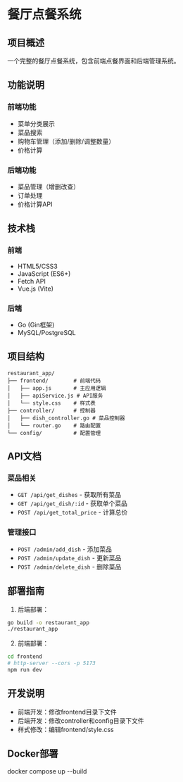 # 餐厅点餐系统

## 项目概述
一个完整的餐厅点餐系统，包含前端点餐界面和后端管理系统。

## 功能说明
### 前端功能
- 菜单分类展示
- 菜品搜索
- 购物车管理（添加/删除/调整数量）
- 价格计算

### 后端功能
- 菜品管理（增删改查）
- 订单处理
- 价格计算API

## 技术栈
### 前端
- HTML5/CSS3
- JavaScript (ES6+)
- Fetch API
- Vue.js (Vite)

### 后端
- Go (Gin框架)
- MySQL/PostgreSQL

## 项目结构
```
restaurant_app/
├── frontend/        # 前端代码
│   ├── app.js       # 主应用逻辑
│   ├── apiService.js # API服务
│   └── style.css    # 样式表
├── controller/      # 控制器
│   ├── dish_controller.go # 菜品控制器
│   └── router.go    # 路由配置
└── config/          # 配置管理
```

## API文档
### 菜品相关
- `GET /api/get_dishes` - 获取所有菜品
- `GET /api/get_dish/:id` - 获取单个菜品
- `POST /api/get_total_price` - 计算总价

### 管理接口
- `POST /admin/add_dish` - 添加菜品
- `POST /admin/update_dish` - 更新菜品
- `POST /admin/delete_dish` - 删除菜品

## 部署指南
1. 后端部署：
```bash
go build -o restaurant_app
./restaurant_app
```

2. 前端部署：
```bash
cd frontend
# http-server --cors -p 5173
npm run dev
```

## 开发说明
- 前端开发：修改frontend目录下文件
- 后端开发：修改controller和config目录下文件
- 样式修改：编辑frontend/style.css


## Docker部署
docker compose up --build
